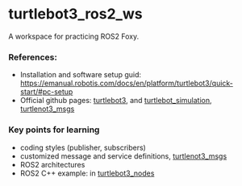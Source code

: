 # turtlebot3_ros2_ws

A workspace for practicing ROS2 Foxy.

### References:
- Installation and software setup guid: https://emanual.robotis.com/docs/en/platform/turtlebot3/quick-start/#pc-setup
- Official github pages: [turtlebot3](https://github.com/ROBOTIS-GIT/turtlebot3/tree/foxy-devel), and [turtlebot_simulation](https://github.com/ROBOTIS-GIT/turtlebot3_simulations/tree/foxy-devel), [turtlenot3_msgs](https://github.com/ROBOTIS-GIT/turtlebot3_msgs)

### Key points for learning
- coding styles (publisher, subscribers)
- customized message and service definitions, [turtlenot3_msgs](https://github.com/ROBOTIS-GIT/turtlebot3_msgs)
- ROS2 architectures
- ROS2 C++ example: in [turtlebot3_nodes](https://github.com/ROBOTIS-GIT/turtlebot3/tree/foxy-devel/turtlebot3_node)